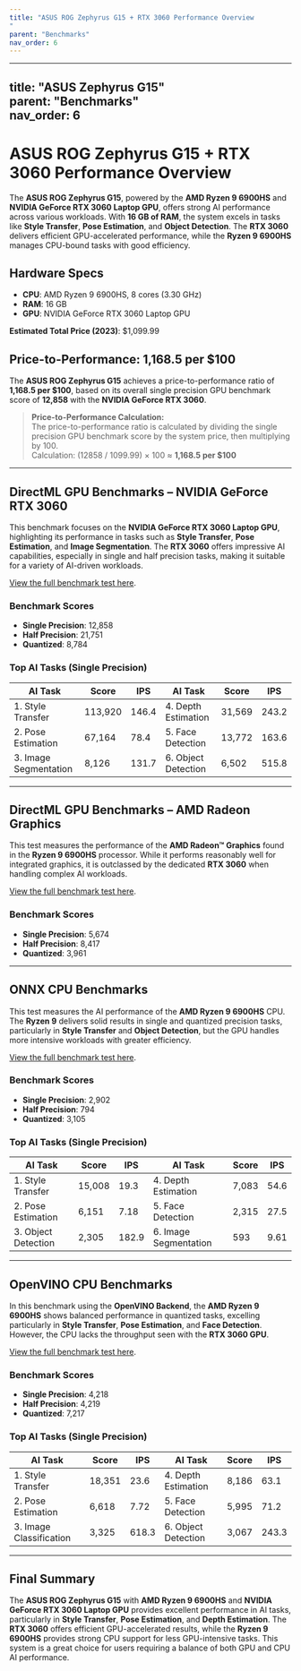 ```yaml
---
title: "ASUS ROG Zephyrus G15 + RTX 3060 Performance Overview"
parent: "Benchmarks"
nav_order: 6
---
```

---
title: "ASUS Zephyrus G15"  
parent: "Benchmarks"  
nav_order: 6
---

# ASUS ROG Zephyrus G15 + RTX 3060 Performance Overview

The **ASUS ROG Zephyrus G15**, powered by the **AMD Ryzen 9 6900HS** and **NVIDIA GeForce RTX 3060 Laptop GPU**, offers strong AI performance across various workloads. With **16 GB of RAM**, the system excels in tasks like **Style Transfer**, **Pose Estimation**, and **Object Detection**. The **RTX 3060** delivers efficient GPU-accelerated performance, while the **Ryzen 9 6900HS** manages CPU-bound tasks with good efficiency.

## **Hardware Specs**

- **CPU**: AMD Ryzen 9 6900HS, 8 cores (3.30 GHz)
- **RAM**: 16 GB
- **GPU**: NVIDIA GeForce RTX 3060 Laptop GPU

**Estimated Total Price (2023)**: $1,099.99

## **Price-to-Performance**: 1,168.5 per $100

The **ASUS ROG Zephyrus G15** achieves a price-to-performance ratio of **1,168.5 per $100**, based on its overall single precision GPU benchmark score of **12,858** with the **NVIDIA GeForce RTX 3060**.

> **Price-to-Performance Calculation:**  
> The price-to-performance ratio is calculated by dividing the single precision GPU benchmark score by the system price, then multiplying by 100.  
> Calculation: (12858 / 1099.99) × 100 ≈ **1,168.5 per $100**

---

## **DirectML GPU Benchmarks – NVIDIA GeForce RTX 3060**

This benchmark focuses on the **NVIDIA GeForce RTX 3060 Laptop GPU**, highlighting its performance in tasks such as **Style Transfer**, **Pose Estimation**, and **Image Segmentation**. The **RTX 3060** offers impressive AI capabilities, especially in single and half precision tasks, making it suitable for a variety of AI-driven workloads.

[View the full benchmark test here](https://browser.geekbench.com/ai/v1/67367).

### **Benchmark Scores**

- **Single Precision**: 12,858  
- **Half Precision**: 21,751  
- **Quantized**: 8,784  

### **Top AI Tasks (Single Precision)**

| **AI Task**              | **Score** | **IPS** | **AI Task**              | **Score** | **IPS** |
|--------------------------|-----------|---------|--------------------------|-----------|---------|
| 1. Style Transfer         | 113,920   | 146.4   | 4. Depth Estimation       | 31,569    | 243.2   |
| 2. Pose Estimation        | 67,164    | 78.4    | 5. Face Detection         | 13,772    | 163.6   |
| 3. Image Segmentation     | 8,126     | 131.7   | 6. Object Detection       | 6,502     | 515.8   |

---

## **DirectML GPU Benchmarks – AMD Radeon Graphics**

This test measures the performance of the **AMD Radeon™ Graphics** found in the **Ryzen 9 6900HS** processor. While it performs reasonably well for integrated graphics, it is outclassed by the dedicated **RTX 3060** when handling complex AI workloads.

[View the full benchmark test here](https://browser.geekbench.com/ai/v1/68182).

### **Benchmark Scores**

- **Single Precision**: 5,674  
- **Half Precision**: 8,417  
- **Quantized**: 3,961  

---

## **ONNX CPU Benchmarks**

This test measures the AI performance of the **AMD Ryzen 9 6900HS** CPU. The **Ryzen 9** delivers solid results in single and quantized precision tasks, particularly in **Style Transfer** and **Object Detection**, but the GPU handles more intensive workloads with greater efficiency.

[View the full benchmark test here](https://browser.geekbench.com/ai/v1/68186).

### **Benchmark Scores**

- **Single Precision**: 2,902  
- **Half Precision**: 794  
- **Quantized**: 3,105  

### **Top AI Tasks (Single Precision)**

| **AI Task**              | **Score** | **IPS** | **AI Task**              | **Score** | **IPS** |
|--------------------------|-----------|---------|--------------------------|-----------|---------|
| 1. Style Transfer         | 15,008    | 19.3    | 4. Depth Estimation       | 7,083     | 54.6    |
| 2. Pose Estimation        | 6,151     | 7.18    | 5. Face Detection         | 2,315     | 27.5    |
| 3. Object Detection       | 2,305     | 182.9   | 6. Image Segmentation     | 593       | 9.61    |

---

## **OpenVINO CPU Benchmarks**

In this benchmark using the **OpenVINO Backend**, the **AMD Ryzen 9 6900HS** shows balanced performance in quantized tasks, excelling particularly in **Style Transfer**, **Pose Estimation**, and **Face Detection**. However, the CPU lacks the throughput seen with the **RTX 3060 GPU**.

[View the full benchmark test here](https://browser.geekbench.com/ai/v1/67369).

### **Benchmark Scores**

- **Single Precision**: 4,218  
- **Half Precision**: 4,219  
- **Quantized**: 7,217  

### **Top AI Tasks (Single Precision)**

| **AI Task**              | **Score** | **IPS** | **AI Task**              | **Score** | **IPS** |
|--------------------------|-----------|---------|--------------------------|-----------|---------|
| 1. Style Transfer         | 18,351    | 23.6    | 4. Depth Estimation       | 8,186     | 63.1    |
| 2. Pose Estimation        | 6,618     | 7.72    | 5. Face Detection         | 5,995     | 71.2    |
| 3. Image Classification   | 3,325     | 618.3   | 6. Object Detection       | 3,067     | 243.3   |

---

## **Final Summary**

The **ASUS ROG Zephyrus G15** with **AMD Ryzen 9 6900HS** and **NVIDIA GeForce RTX 3060 Laptop GPU** provides excellent performance in AI tasks, particularly in **Style Transfer**, **Pose Estimation**, and **Depth Estimation**. The **RTX 3060** offers efficient GPU-accelerated results, while the **Ryzen 9 6900HS** provides strong CPU support for less GPU-intensive tasks. This system is a great choice for users requiring a balance of both GPU and CPU AI performance.
